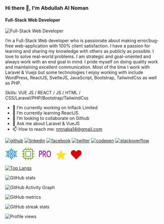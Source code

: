 ### Hi there 👋, I'm Abdullah Al Noman
#### Full-Stack Web Developer
![Full-Stack Web Developer](https://scontent.fdac5-2.fna.fbcdn.net/v/t39.30808-6/300432589_3200880480135692_4193747956176076424_n.jpg?_nc_cat=108&ccb=1-7&_nc_sid=09cbfe&_nc_eui2=AeGfQ58nj8x-u2DUJamOi-uZ5DThuqhShNTkNOG6qFKE1OZlwhia7xAk3nr4VzQJUt_KbvDlQVJVtNlOyu2CTZ1V&_nc_ohc=tqG4_9XmT2EAX-ldnka&tn=Ym3cUy5gO8i9EGPF&_nc_ht=scontent.fdac5-2.fna&oh=00_AT-3WZpjskkqRPRTi19Eag1I_Yvv8HtDwoYEphYESvVF9A&oe=630FD6B9)

I’m a Full-Stack Web developer who is passionate about making error/bug-free web-application with 100% client satisfaction. I have a passion for learning and sharing my knowledge with others as publicly as possible. I love to solve real-world problems. I am strategic and goal-oriented and always work with an end goal in mind. I pride myself on doing quality work and maintaining excellent communication. Most of the time I work with Laravel & Vuejs but some technologies I enjoy working with include WordPress, ReactJS, SvelteJS, JavaScript, Bootstrap, TailwindCss as well as PHP.

Skills: VUE JS / REACT / JS / HTML / CSS/Laravel/PHP/Bootstrap/TailwindCss

- 🔭 I’m currently working on Inflack Limited 
- 🌱 I’m currently learning ReactJS 
- 👯 I’m looking to collaborate on Github 
- 💬 Ask me about Laravel & VueJS 
- 📫 How to reach me: nmnaba14@gmail.com 


[<img src='https://cdn.jsdelivr.net/npm/simple-icons@3.0.1/icons/github.svg' alt='github' height='40'>](https://github.com/https://github.com/Alnoman141)  [<img src='https://cdn.jsdelivr.net/npm/simple-icons@3.0.1/icons/linkedin.svg' alt='linkedin' height='40'>](https://www.linkedin.com/in/https://www.linkedin.com/in/noman1416//)  [<img src='https://cdn.jsdelivr.net/npm/simple-icons@3.0.1/icons/facebook.svg' alt='facebook' height='40'>](https://www.facebook.com/https://www.facebook.com/Alnoman.141/)  [<img src='https://cdn.jsdelivr.net/npm/simple-icons@3.0.1/icons/twitter.svg' alt='twitter' height='40'>](https://twitter.com/https://twitter.com/AlNoman1416)  [<img src='https://cdn.jsdelivr.net/npm/simple-icons@3.0.1/icons/codepen.svg' alt='codepen' height='40'>](https://codepen.io/https://codepen.io/alnoman141)  [<img src='https://cdn.jsdelivr.net/npm/simple-icons@3.0.1/icons/stackoverflow.svg' alt='stackoverflow' height='40'>](https://stackoverflow.com/users/https://stackoverflow.com/users/11195749/abdullah-al-noman)  

<a href='https://archiveprogram.github.com/'><img src='https://raw.githubusercontent.com/acervenky/animated-github-badges/master/assets/acbadge.gif' width='40' height='40'></a> <a href='https://docs.github.com/en/developers'><img src='https://raw.githubusercontent.com/acervenky/animated-github-badges/master/assets/devbadge.gif' width='40' height='40'></a> <a href='https://github.com/pricing'><img src='https://raw.githubusercontent.com/acervenky/animated-github-badges/master/assets/pro.gif' width='40' height='40'></a> <a href='https://stars.github.com/'><img src='https://raw.githubusercontent.com/acervenky/animated-github-badges/master/assets/starbadge.gif' width='35' height='35'></a> <a href='https://docs.github.com/en/github/supporting-the-open-source-community-with-github-sponsors'><img src='https://raw.githubusercontent.com/acervenky/animated-github-badges/master/assets/sponsorbadge.gif' width='35' height='35'></a> 

[![Top Langs](https://github-readme-stats.vercel.app/api/top-langs/?username=Alnoman141)](https://github.com/anuraghazra/github-readme-stats)

![GitHub stats](https://github-readme-stats.vercel.app/api?username=Alnoman141&show_icons=true&count_private=true)  

![GitHub Activity Graph](https://activity-graph.herokuapp.com/graph?username=Alnoman141)  

![GitHub metrics](https://metrics.lecoq.io/Alnoman141)  

![GitHub streak stats](https://github-readme-streak-stats.herokuapp.com/?user=Alnoman141)  

![Profile views](https://gpvc.arturio.dev/Alnoman141)
